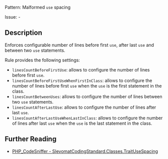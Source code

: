 Pattern: Malformed `use` spacing

Issue: -

## Description

Enforces configurable number of lines before first `use`, after last `use` and between two `use` statements.

Rule provides the following settings:

* `linesCountBeforeFirstUse`: allows to configure the number of lines before first `use`.
* `linesCountBeforeFirstUseWhenFirstInClass`: allows to configure the number of lines before first `use` when the `use` is the first statement in the class.
* `linesCountBetweenUses`: allows to configure the number of lines between two `use` statements.
* `linesCountAfterLastUse`: allows to configure the number of lines after last `use`.
* `linesCountAfterLastUseWhenLastInClass`: allows to configure the number of lines after last `use` when the `use` is the last statement in the class.

## Further Reading

* [PHP_CodeSniffer - SlevomatCodingStandard.Classes.TraitUseSpacing](https://github.com/slevomat/coding-standard/blob/master/doc/classes.md#slevomatcodingstandardclassestraitusespacing-)